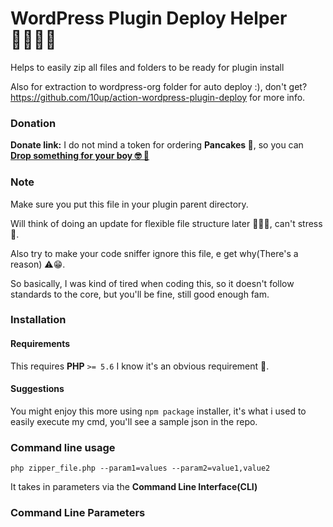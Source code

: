 # WordPress Plugin Deploy Helper 🤾🏽‍♂️🚀
Helps to easily zip all files and folders to be ready for plugin install

Also for extraction to wordpress-org folder for auto deploy :), don't get?
https://github.com/10up/action-wordpress-plugin-deploy for more info.

### Donation
**Donate link:** I do not mind a token for ordering **Pancakes 🥞**, so you can <a href="https://rave.flutterwave.com/pay/preciousomonze" target="_blank">__Drop something for your boy 🤓 🥳__</a>

### Note
Make sure you put this file in your plugin parent directory.

Will think of doing an update for flexible file structure later 💆🏽‍♂️, can't stress 💅.

Also try to make your code sniffer ignore this file, e get why(There's a reason) ⚠️😁.

So basically, I was kind of tired when coding this, so it doesn't follow standards to the core, but you'll be fine, still good enough fam.

### Installation
#### Requirements
This requires **PHP** `>= 5.6` I know it's an obvious requirement 🤡.

#### Suggestions
You might enjoy this more using `npm package` installer, it's what i used to easily execute my cmd, you'll see a sample json in the repo. 

### Command line usage

`php zipper_file.php --param1=values --param2=value1,value2`

It takes in parameters via the **Command Line Interface(CLI)**

### Command Line Parameters
